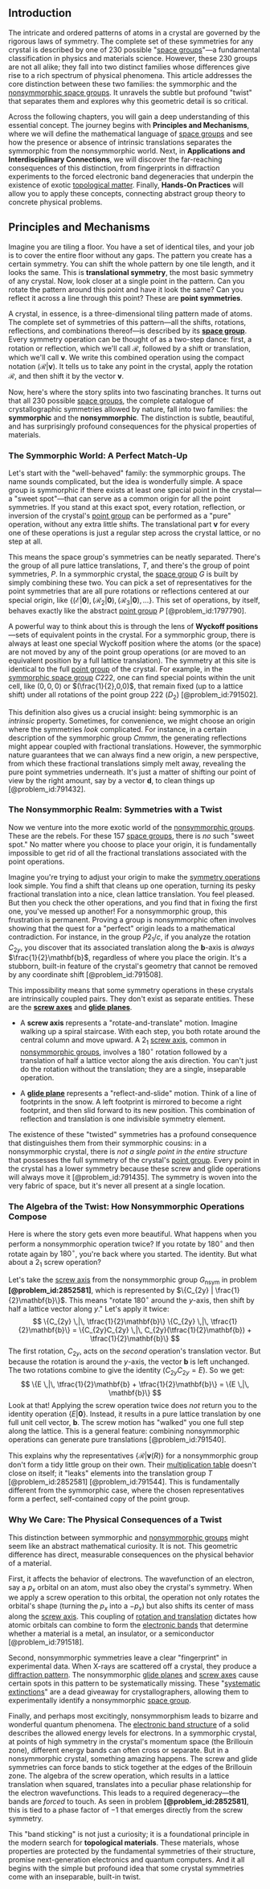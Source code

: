 ## Introduction
The intricate and ordered patterns of atoms in a crystal are governed by the rigorous laws of symmetry. The complete set of these symmetries for any crystal is described by one of 230 possible "[space groups](@article_id:142540)"—a fundamental classification in physics and materials science. However, these 230 groups are not all alike; they fall into two distinct families whose differences give rise to a rich spectrum of physical phenomena. This article addresses the core distinction between these two families: the symmorphic and the [nonsymmorphic space groups](@article_id:181047). It unravels the subtle but profound "twist" that separates them and explores why this geometric detail is so critical.

Across the following chapters, you will gain a deep understanding of this essential concept. The journey begins with **Principles and Mechanisms**, where we will define the mathematical language of [space groups](@article_id:142540) and see how the presence or absence of intrinsic translations separates the symmorphic from the nonsymmorphic world. Next, in **Applications and Interdisciplinary Connections**, we will discover the far-reaching consequences of this distinction, from fingerprints in diffraction experiments to the forced electronic band degeneracies that underpin the existence of exotic [topological matter](@article_id:160603). Finally, **Hands-On Practices** will allow you to apply these concepts, connecting abstract group theory to concrete physical problems.

## Principles and Mechanisms

Imagine you are tiling a floor. You have a set of identical tiles, and your job is to cover the entire floor without any gaps. The pattern you create has a certain symmetry. You can shift the whole pattern by one tile length, and it looks the same. This is **translational symmetry**, the most basic symmetry of any crystal. Now, look closer at a single point in the pattern. Can you rotate the pattern around this point and have it look the same? Can you reflect it across a line through this point? These are **point symmetries**.

A crystal, in essence, is a three-dimensional tiling pattern made of atoms. The complete set of symmetries of this pattern—all the shifts, rotations, reflections, and combinations thereof—is described by its **[space group](@article_id:139516)**. Every symmetry operation can be thought of as a two-step dance: first, a rotation or reflection, which we'll call $\mathcal{R}$, followed by a shift or translation, which we'll call $\mathbf{v}$. We write this combined operation using the compact notation $(\mathcal{R}|\mathbf{v})$. It tells us to take any point in the crystal, apply the rotation $\mathcal{R}$, and then shift it by the vector $\mathbf{v}$.

Now, here's where the story splits into two fascinating branches. It turns out that all 230 possible [space groups](@article_id:142540), the complete catalogue of crystallographic symmetries allowed by nature, fall into two families: the **symmorphic** and the **nonsymmorphic**. The distinction is subtle, beautiful, and has surprisingly profound consequences for the physical properties of materials.

### The Symmorphic World: A Perfect Match-Up

Let's start with the "well-behaved" family: the symmorphic groups. The name sounds complicated, but the idea is wonderfully simple. A space group is symmorphic if there exists at least one special point in the crystal—a "sweet spot"—that can serve as a common origin for all the point symmetries. If you stand at this exact spot, every rotation, reflection, or inversion of the crystal's [point group](@article_id:144508) can be performed as a "pure" operation, without any extra little shifts. The translational part $\mathbf{v}$ for every one of these operations is just a regular step across the crystal lattice, or no step at all.

This means the space group's symmetries can be neatly separated. There's the group of all pure lattice translations, $T$, and there's the group of point symmetries, $P$. In a symmorphic crystal, the [space group](@article_id:139516) $G$ is built by simply combining these two. You can pick a set of representatives for the point symmetries that are all pure rotations or reflections centered at our special origin, like $\{(\mathcal{E}|\mathbf{0}), (\mathcal{R}_2|\mathbf{0}), (\mathcal{R}_3|\mathbf{0}), \dots\}$. This set of operations, by itself, behaves exactly like the abstract [point group](@article_id:144508) $P$ [@problem_id:1797790].

A powerful way to think about this is through the lens of **Wyckoff positions**—sets of equivalent points in the crystal. For a symmorphic group, there is always at least one special Wyckoff position where the atoms (or the space) are not moved by any of the point group operations (or are moved to an equivalent position by a full lattice translation). The symmetry at this site is identical to the full [point group](@article_id:144508) of the crystal. For example, in the [symmorphic space group](@article_id:180735) $C222$, one can find special points within the unit cell, like $(0,0,0)$ or $(\frac{1}{2},0,0)$, that remain fixed (up to a lattice shift) under all rotations of the point group $222$ ($D_2$) [@problem_id:791502].

This definition also gives us a crucial insight: being symmorphic is an *intrinsic* property. Sometimes, for convenience, we might choose an origin where the symmetries *look* complicated. For instance, in a certain description of the symmorphic group $Cmmm$, the generating reflections might appear coupled with fractional translations. However, the symmorphic nature guarantees that we can always find a new origin, a new perspective, from which these fractional translations simply melt away, revealing the pure point symmetries underneath. It's just a matter of shifting our point of view by the right amount, say by a vector $\mathbf{d}$, to clean things up [@problem_id:791432].

### The Nonsymmorphic Realm: Symmetries with a Twist

Now we venture into the more exotic world of the [nonsymmorphic groups](@article_id:144578). These are the rebels. For these 157 [space groups](@article_id:142540), there is *no* such "sweet spot." No matter where you choose to place your origin, it is fundamentally impossible to get rid of all the fractional translations associated with the point operations.

Imagine you're trying to adjust your origin to make the [symmetry operations](@article_id:142904) look simple. You find a shift that cleans up one operation, turning its pesky fractional translation into a nice, clean lattice translation. You feel pleased. But then you check the other operations, and you find that in fixing the first one, you've messed up another! For a nonsymmorphic group, this frustration is permanent. Proving a group is nonsymmorphic often involves showing that the quest for a "perfect" origin leads to a mathematical contradiction. For instance, in the group $P2_1/c$, if you analyze the rotation $C_{2y}$, you discover that its associated translation along the $\mathbf{b}$-axis is *always* $\frac{1}{2}\mathbf{b}$, regardless of where you place the origin. It's a stubborn, built-in feature of the crystal's geometry that cannot be removed by any coordinate shift [@problem_id:791508].

This impossibility means that some symmetry operations in these crystals are intrinsically coupled pairs. They don't exist as separate entities. These are the **[screw axes](@article_id:201463)** and **[glide planes](@article_id:182497)**.

*   A **screw axis** represents a "rotate-and-translate" motion. Imagine walking up a spiral staircase. With each step, you both rotate around the central column and move upward. A $2_1$ [screw axis](@article_id:267795), common in [nonsymmorphic groups](@article_id:144578), involves a $180^\circ$ rotation followed by a translation of half a lattice vector along the axis direction. You can't just do the rotation without the translation; they are a single, inseparable operation.

*   A **[glide plane](@article_id:268918)** represents a "reflect-and-slide" motion. Think of a line of footprints in the snow. A left footprint is mirrored to become a right footprint, and then slid forward to its new position. This combination of reflection and translation is one indivisible symmetry element.

The existence of these "twisted" symmetries has a profound consequence that distinguishes them from their symmorphic cousins: in a nonsymmorphic crystal, there is *not a single point in the entire structure* that possesses the full symmetry of the crystal's [point group](@article_id:144508). Every point in the crystal has a lower symmetry because these screw and glide operations will always move it [@problem_id:791435]. The symmetry is woven into the very fabric of space, but it's never all present at a single location.

### The Algebra of the Twist: How Nonsymmorphic Operations Compose

Here is where the story gets even more beautiful. What happens when you perform a nonsymmorphic operation twice? If you rotate by $180^\circ$ and then rotate again by $180^\circ$, you're back where you started. The identity. But what about a $2_1$ screw operation?

Let's take the [screw axis](@article_id:267795) from the nonsymmorphic group $G_{\mathrm{nsym}}$ in problem **[@problem_id:2852581]**, which is represented by $\{C_{2y} | \frac{1}{2}\mathbf{b}\}$. This means "rotate $180^\circ$ around the $y$-axis, then shift by half a lattice vector along $y$." Let's apply it twice:
$$ \{C_{2y} \,|\, \tfrac{1}{2}\mathbf{b}\} \{C_{2y} \,|\, \tfrac{1}{2}\mathbf{b}\} = \{C_{2y}C_{2y} \,|\, C_{2y}(\tfrac{1}{2}\mathbf{b}) + \tfrac{1}{2}\mathbf{b}\} $$
The first rotation, $C_{2y}$, acts on the *second* operation's translation vector. But because the rotation is around the $y$-axis, the vector $\mathbf{b}$ is left unchanged. The two rotations combine to give the identity ($C_{2y}C_{2y} = E$). So we get:
$$ \{E \,|\, \tfrac{1}{2}\mathbf{b} + \tfrac{1}{2}\mathbf{b}\} = \{E \,|\, \mathbf{b}\} $$
Look at that! Applying the screw operation twice does *not* return you to the identity operation $\{E|\mathbf{0}\}$. Instead, it results in a pure lattice translation by one full unit cell vector, $\mathbf{b}$. The screw motion has "walked" you one full step along the lattice. This is a general feature: combining nonsymmorphic operations can generate pure translations [@problem_id:791540].

This explains why the representatives $\{\mathcal{R}|\mathbf{v}(R)\}$ for a nonsymmorphic group don't form a tidy little group on their own. Their [multiplication table](@article_id:137695) doesn't close on itself; it "leaks" elements into the translation group $T$ [@problem_id:2852581] [@problem_id:791544]. This is fundamentally different from the symmorphic case, where the chosen representatives form a perfect, self-contained copy of the point group.

### Why We Care: The Physical Consequences of a Twist

This distinction between symmorphic and [nonsymmorphic groups](@article_id:144578) might seem like an abstract mathematical curiosity. It is not. This geometric difference has direct, measurable consequences on the physical behavior of a material.

First, it affects the behavior of electrons. The wavefunction of an electron, say a $p_x$ orbital on an atom, must also obey the crystal's symmetry. When we apply a screw operation to this orbital, the operation not only rotates the orbital's shape (turning the $p_x$ into a $-p_x$) but also shifts its center of mass along the [screw axis](@article_id:267795). This coupling of [rotation and translation](@article_id:175500) dictates how atomic orbitals can combine to form the [electronic bands](@article_id:174841) that determine whether a material is a metal, an insulator, or a semiconductor [@problem_id:791518].

Second, nonsymmorphic symmetries leave a clear "fingerprint" in experimental data. When X-rays are scattered off a crystal, they produce a [diffraction pattern](@article_id:141490). The nonsymmorphic [glide planes](@article_id:182497) and [screw axes](@article_id:201463) cause certain spots in this pattern to be systematically missing. These "[systematic extinctions](@article_id:157367)" are a dead giveaway for crystallographers, allowing them to experimentally identify a nonsymmorphic [space group](@article_id:139516).

Finally, and perhaps most excitingly, nonsymmorphism leads to bizarre and wonderful quantum phenomena. The [electronic band structure](@article_id:136200) of a solid describes the allowed energy levels for electrons. In a symmorphic crystal, at points of high symmetry in the crystal's momentum space (the Brillouin zone), different energy bands can often cross or separate. But in a nonsymmorphic crystal, something amazing happens. The screw and glide symmetries can force bands to stick together at the edges of the Brillouin zone. The algebra of the screw operation, which results in a lattice translation when squared, translates into a peculiar phase relationship for the electron wavefunctions. This leads to a required degeneracy—the bands are *forced* to touch. As seen in problem **[@problem_id:2852581]**, this is tied to a phase factor of $-1$ that emerges directly from the screw symmetry.

This "band sticking" is not just a curiosity; it is a foundational principle in the modern search for **topological materials**. These materials, whose properties are protected by the fundamental symmetries of their structure, promise next-generation electronics and quantum computers. And it all begins with the simple but profound idea that some crystal symmetries come with an inseparable, built-in twist.